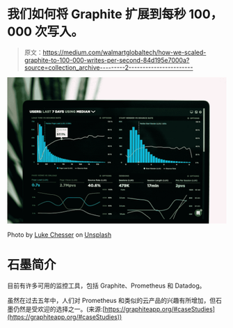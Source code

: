 # 我们如何将 Graphite 扩展到每秒 100，000 次写入。

> 原文：<https://medium.com/walmartglobaltech/how-we-scaled-graphite-to-100-000-writes-per-second-84d195e7000a?source=collection_archive---------2----------------------->

![](img/e338ddb859b4817d8866e60fed2f95b3.png)

Photo by [Luke Chesser](https://unsplash.com/@lukechesser?utm_source=medium&utm_medium=referral) on [Unsplash](https://unsplash.com?utm_source=medium&utm_medium=referral)

# 石墨简介

目前有许多可用的监控工具，包括 Graphite、Prometheus 和 Datadog。

虽然在过去五年中，人们对 Prometheus 和类似的云产品的兴趣有所增加，但石墨仍然是受欢迎的选择之一。(来源:[https://graphiteapp.org/#caseStudies](https://graphiteapp.org/#caseStudies))